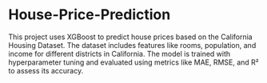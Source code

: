 # House-Price-Prediction
This project uses XGBoost to predict house prices based on the California Housing Dataset. The dataset includes features like rooms, population, and income for different districts in California. The model is trained with hyperparameter tuning and evaluated using metrics like MAE, RMSE, and R² to assess its accuracy.
